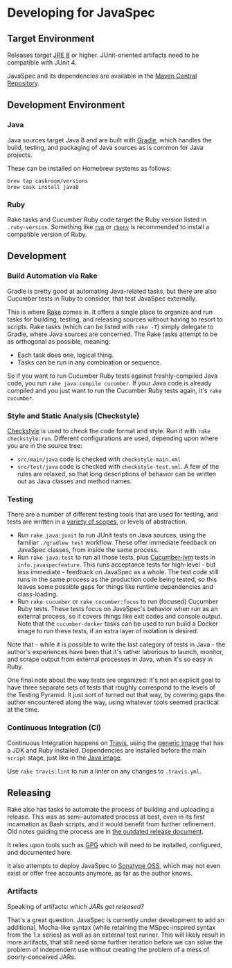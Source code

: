 # Developing for JavaSpec

## Target Environment

Releases target [JRE 8][jre-download] or higher.  JUnit-oriented artifacts need to be compatible
with JUnit 4.

JavaSpec and its dependencies are available in the [Maven Central Repository][maven-central].

[jre-download]: https://www.oracle.com/technetwork/java/javase/downloads/jre8-downloads-2133155.html
[maven-central]: https://search.maven.org


## Development Environment

### Java

Java sources target Java 8 and are built with [Gradle][gradle-java-plugin], which handles the build,
testing, and packaging of Java sources as is common for Java projects.

These can be installed on Homebrew systems as follows:

    brew tap caskroom/versions
    brew cask install java8

[gradle-java-plugin]: https://docs.gradle.org/current/userguide/java_plugin.html#java_plugin

### Ruby

Rake tasks and Cucumber Ruby code target the Ruby version listed in `.ruby-version`.  Something like
[`rvm`][rvm] or [`rbenv`][rbenv] is recommended to install a compatible version of Ruby.

[rbenv]: https://github.com/rbenv/rbenv
[rvm]: https://rvm.io


## Development

### Build Automation via Rake

Gradle is pretty good at automating Java-related tasks, but there are also Cucumber tests in Ruby to
consider, that test JavaSpec externally.

This is where [Rake][rake] comes in.  It offers a single place to organize and run tasks for
building, testing, and releasing sources without having to resort to scripts.  Rake tasks (which can
be listed with `rake -T`) simply delegate to Gradle, where Java sources are concerned.  The Rake
tasks attempt to be as orthogonal as possible, meaning:

* Each task does one, logical thing.
* Tasks can be run in any combination or sequence.

So if you want to run Cucumber Ruby tests against freshly-compiled Java code, you run `rake
java:compile cucumber`.  If your Java code is already compiled and you just want to run the Cucumber
Ruby tests again, it's `rake cucumber`.

[rake]: https://github.com/ruby/rake


### Style and Static Analysis (Checkstyle)

[Checkstyle][checkstyle-config] is used to check the code format and style.  Run it with `rake
checkstyle:run`.  Different configurations are used, depending upon where you are in the source
tree:

* `src/main/java` code is checked with `checkstyle-main.xml`
* `src/test/java` code is checked with `checkstyle-test.xml`.  A few of the rules are relaxed, so
  that long descriptions of behavior can be written out as Java classes and method names.

[checkstyle-config]: http://checkstyle.sourceforge.net/config.html


### Testing

There are a number of different testing tools that are used for testing, and tests are written in a
[variety of scopes][fowler-test-pyramid], or levels of abstraction.

* Run `rake java:junit` to run JUnit tests on Java sources, using the familiar `./gradlew test`
  workflow.  These offer immediate feedback on JavaSpec classes, from inside the same process.
* Run `rake java:test` to run all those tests, plus [Cucumber-jvm][cucumber-jvm] tests in
  `info.javaspecfeature`.  This runs acceptance tests for high-level - but less immediate - feedback
  on JavaSpec as a whole.  The test code still runs in the same process as the production code being
  tested, so this leaves some possible gaps for things like runtime dependencies and class-loading.
* Run `rake cucumber` or `rake cucumber:focus` to run (focused) Cucumber Ruby tests.
  These tests focus on JavaSpec's behavior when run as an external process, so it covers things like
  exit codes and console output.  Note that the `cucumber-docker` tasks can be used to run build a
  Docker image to run these tests, if an extra layer of isolation is desired.


Note that - while it is possible to write the last category of tests in Java - the author's
experiences have been that it's rather laborious to launch, monitor, and scrape output from external
processes in Java, when it's so easy in Ruby.

One final note about the way tests are organized: it's not an explicit goal to have three separate
sets of tests that roughly correspond to the levels of the Testing Pyramid.  It just sort of turned
out that way, by covering gaps the author encountered along the way, using whatever tools seemed
practical at the time.

[cucumber-jvm]: https://docs.cucumber.io/installation/java
[fowler-test-pyramid]: https://martinfowler.com/bliki/TestPyramid.html


### Continuous Integration (CI)

Continuous Integration happens on [Travis][travis-javaspec], using the [generic
image][travis-generic] that has a JDK and Ruby installed.  Dependencies are installed before the
main `script` stage, just like in the [Java image][travis-java].

Use `rake travis:lint` to run a linter on any changes to `.travis.yml`.


[travis-generic]: https://docs.travis-ci.com/user/languages/minimal-and-generic/#generic
[travis-java]: https://docs.travis-ci.com/user/languages/java/#gradle-dependency-management 
[travis-javaspec]: https://travis-ci.org/kkrull/javaspec


## Releasing

Rake also has tasks to automate the process of building and uploading a release.  This was as
semi-automated process at best, even in its first incarnation as Bash scripts, and it would benefit
from further refinement.  Old notes guiding the process are in [the outdated release
document](../1.0.1/release.md).

It relies upon tools such as [GPG][gpg] which will need to be installed, configured, and documented
here.

It also attempts to deploy JavaSpec to [Sonatype OSS][sonatype], which may not even exist or offer
free accounts anymore, as far as the author knows.

[gpg]: https://gpgtools.org
[sonatype]: https://www.sonatype.com


### Artifacts

Speaking of artifacts: _which JARs get released?_

That's a great question.  JavaSpec is currently under development to add an additional, Mocha-like
syntax (while retaining the MSpec-inspired syntax from the 1.x series) as well as an external test
runner.  This will likely result in more artifacts, that still need some further iteration before we
can solve the problem of independent use without creating the problem of a mess of poorly-conceived
JARs.
